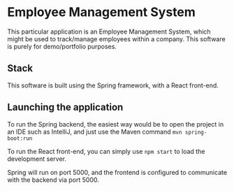 # Employee Management System

This particular application is an Employee Management System, which might be used to track/manage employees within a company. This software is purely for demo/portfolio purposes.

## Stack

This software is built using the Spring framework, with a React front-end.

## Launching the application

To run the Spring backend, the easiest way would be to open the project in an IDE such as IntelliJ, and just use the Maven command `mvn spring-boot:run`

To run the React front-end, you can simply use `npm start` to load the development server.

Spring will run on port 5000, and the frontend is configured to communicate with the backend via port 5000.
